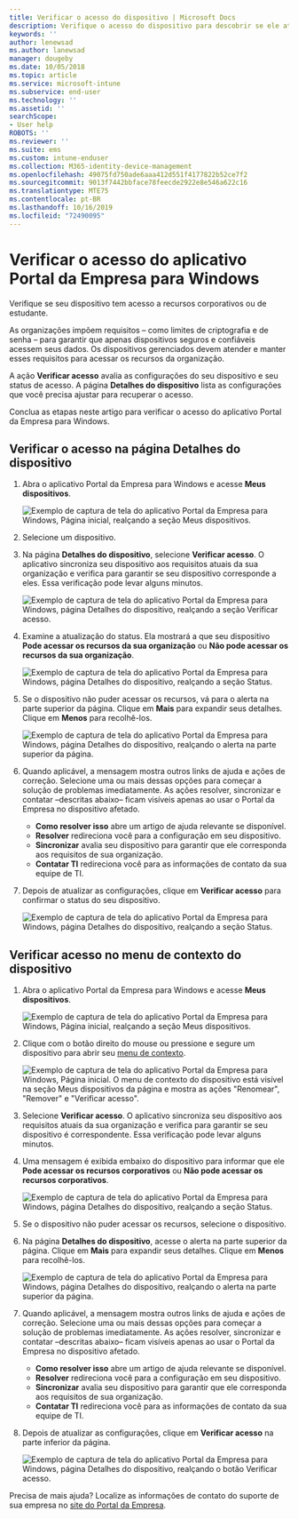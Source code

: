 ```yaml
---
title: Verificar o acesso do dispositivo | Microsoft Docs
description: Verifique o acesso do dispositivo para descobrir se ele atende aos requisitos e pode acessar recursos corporativos ou de estudante.
keywords: ''
author: lenewsad
ms.author: lanewsad
manager: dougeby
ms.date: 10/05/2018
ms.topic: article
ms.service: microsoft-intune
ms.subservice: end-user
ms.technology: ''
ms.assetid: ''
searchScope:
- User help
ROBOTS: ''
ms.reviewer: ''
ms.suite: ems
ms.custom: intune-enduser
ms.collection: M365-identity-device-management
ms.openlocfilehash: 49075fd750ade6aaa412d551f4177822b52ce7f2
ms.sourcegitcommit: 9013f7442bbface78feecde2922e8e546a622c16
ms.translationtype: MTE75
ms.contentlocale: pt-BR
ms.lasthandoff: 10/16/2019
ms.locfileid: "72490095"
---
```

# <a name="check-access-from-company-portal-app-for-windows"></a>Verificar o acesso do aplicativo Portal da Empresa para Windows

Verifique se seu dispositivo tem acesso a recursos corporativos ou de estudante. 

As organizações impõem requisitos &ndash; como limites de criptografia e de senha &ndash; para garantir que apenas dispositivos seguros e confiáveis acessem seus dados. Os dispositivos gerenciados devem atender e manter esses requisitos para acessar os recursos da organização.

A ação **Verificar acesso** avalia as configurações do seu dispositivo e seu status de acesso. A página **Detalhes do dispositivo** lista as configurações que você precisa ajustar para recuperar o acesso. 

Conclua as etapas neste artigo para verificar o acesso do aplicativo Portal da Empresa para Windows.  

## <a name="check-access-from-device-details-page"></a>Verificar o acesso na página Detalhes do dispositivo  
1. Abra o aplicativo Portal da Empresa para Windows e acesse **Meus dispositivos**.  

    ![Exemplo de captura de tela do aplicativo Portal da Empresa para Windows, Página inicial, realçando a seção Meus dispositivos.](./media/1809_CheckAccess_Context_Select_Device.png)  
2. Selecione um dispositivo.  
3. Na página **Detalhes do dispositivo**, selecione **Verificar acesso**. O aplicativo sincroniza seu dispositivo aos requisitos atuais da sua organização e verifica para garantir se seu dispositivo corresponde a eles. Essa verificação pode levar alguns minutos.  

    ![Exemplo de captura de tela do aplicativo Portal da Empresa para Windows, página Detalhes do dispositivo, realçando a seção Verificar acesso.](./media/1809_CheckAccess_Checking_Status.png) 

4. Examine a atualização do status. Ela mostrará a que seu dispositivo **Pode acessar os recursos da sua organização** ou **Não pode acessar os recursos da sua organização**.  

   ![Exemplo de captura de tela do aplicativo Portal da Empresa para Windows, página Detalhes do dispositivo, realçando a seção Status.](./media/1809_CheckAccess_Device_details_status1.png)  
   
5. Se o dispositivo não puder acessar os recursos, vá para o alerta na parte superior da página. Clique em **Mais** para expandir seus detalhes. Clique em **Menos** para recolhê-los.  

    ![Exemplo de captura de tela do aplicativo Portal da Empresa para Windows, página Detalhes do dispositivo, realçando o alerta na parte superior da página.](./media/1809_CheckAccess_Device_details_alert1.png)  

6. Quando aplicável, a mensagem mostra outros links de ajuda e ações de correção. Selecione uma ou mais dessas opções para começar a solução de problemas imediatamente. As ações resolver, sincronizar e contatar &ndash;descritas abaixo&ndash; ficam visíveis apenas ao usar o Portal da Empresa no dispositivo afetado.  

     * **Como resolver isso** abre um artigo de ajuda relevante se disponível.  
     * **Resolver** redireciona você para a configuração em seu dispositivo.  
     * **Sincronizar** avalia seu dispositivo para garantir que ele corresponda aos requisitos de sua organização.  
     * **Contatar TI** redireciona você para as informações de contato da sua equipe de TI.   
 
6. Depois de atualizar as configurações, clique em **Verificar acesso** para confirmar o status do seu dispositivo.  

    ![Exemplo de captura de tela do aplicativo Portal da Empresa para Windows, página Detalhes do dispositivo, realçando a seção Status.](./media/1809_CheckAccess_Device_details_status1.png)  

## <a name="check-access-from-device-context-menu"></a>Verificar acesso no menu de contexto do dispositivo  
1. Abra o aplicativo Portal da Empresa para Windows e acesse **Meus dispositivos**.  

    ![Exemplo de captura de tela do aplicativo Portal da Empresa para Windows, Página inicial, realçando a seção Meus dispositivos.](./media/1809_CheckAccess_Context_Select_Device.png)  

2. Clique com o botão direito do mouse ou pressione e segure um dispositivo para abrir seu [menu de contexto](https://docs.microsoft.com//windows/uwp/design/controls-and-patterns/menus).  

    ![Exemplo de captura de tela do aplicativo Portal da Empresa para Windows, Página inicial. O menu de contexto do dispositivo está visível na seção **Meus dispositivos** da página e mostra as ações "Renomear", "Remover" e "Verificar acesso".](./media/1809_DeviceContextMenu_Windows_CP.png)  
3. Selecione **Verificar acesso**. O aplicativo sincroniza seu dispositivo aos requisitos atuais da sua organização e verifica para garantir se seu dispositivo é correspondente. Essa verificação pode levar alguns minutos.  
 
4. Uma mensagem é exibida embaixo do dispositivo para informar que ele **Pode acessar os recursos corporativos** ou **Não pode acessar os recursos corporativos**. 

    ![Exemplo de captura de tela do aplicativo Portal da Empresa para Windows, página Detalhes do dispositivo, realçando a seção Status.](./media/1809_CheckAccess_Context_Menu_Alert2.png) 

5. Se o dispositivo não puder acessar os recursos, selecione o dispositivo.  
6. Na página **Detalhes do dispositivo**, acesse o alerta na parte superior da página. Clique em **Mais** para expandir seus detalhes. Clique em **Menos** para recolhê-los.  

    ![Exemplo de captura de tela do aplicativo Portal da Empresa para Windows, página Detalhes do dispositivo, realçando o alerta na parte superior da página.](./media/1809_CheckAccess_Device_details_alert1.png)  

6. Quando aplicável, a mensagem mostra outros links de ajuda e ações de correção. Selecione uma ou mais dessas opções para começar a solução de problemas imediatamente. As ações resolver, sincronizar e contatar &ndash;descritas abaixo&ndash; ficam visíveis apenas ao usar o Portal da Empresa no dispositivo afetado.  

     * **Como resolver isso** abre um artigo de ajuda relevante se disponível.  
     * **Resolver** redireciona você para a configuração em seu dispositivo.  
     * **Sincronizar** avalia seu dispositivo para garantir que ele corresponda aos requisitos de sua organização.  
     * **Contatar TI** redireciona você para as informações de contato da sua equipe de TI.    

7. Depois de atualizar as configurações, clique em **Verificar acesso** na parte inferior da página.  

    ![Exemplo de captura de tela do aplicativo Portal da Empresa para Windows, página Detalhes do dispositivo, realçando o botão Verificar acesso.](./media/1809_CheckAccess_Device_details_button.png) 


Precisa de mais ajuda? Localize as informações de contato do suporte de sua empresa no [site do Portal da Empresa](https://go.microsoft.com/fwlink/?linkid=2010980).

